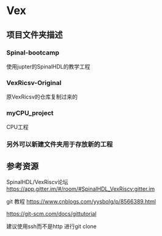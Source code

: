 # Vex


## 项目文件夹描述
### Spinal-bootcamp 
使用jupter的SpinalHDL的教学工程

### VexRicsv-Original
原VexRicsv的仓库复制过来的

### myCPU_project
CPU工程

### 另外可以新建文件夹用于存放新的工程

## 参考资源
SpinalHDL/VexRiscv论坛 https://app.gitter.im/#/room/#SpinalHDL_VexRiscv:gitter.im

git 教程 https://www.cnblogs.com/yysbolg/p/8566389.html

https://git-scm.com/docs/gittutorial
        
建议使用ssh而不是http 进行git clone       
